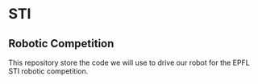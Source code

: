 # STI
## Robotic Competition

This repository store the code we will use to drive our robot for the EPFL STI robotic competition.
